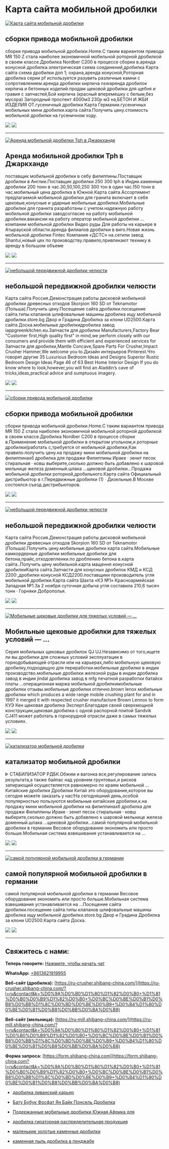 # Карта сайта мобильной дробилки

<a href="https://swt.shibang-china.com/?l=ru&img&k=%D0%9A%D0%B0%D1%80%D1%82%D0%B0+%D1%81%D0%B0%D0%B9%D1%82%D0%B0+%D0%BC%D0%BE%D0%B1%D0%B8%D0%BB%D1%8C%D0%BD%D0%BE%D0%B9+%D0%B4%D1%80%D0%BE%D0%B1%D0%B8%D0%BB%D0%BA%D0%B8" target="_blank">![Карта сайта мобильной дробилки](http://static.shibang-china.com/all-800x300/319.jpg)</a>

## сборки привода мобильной дробилки
сборки привода мобильной дробилки.Home.С таким вариантом привода MR 150 Z стала наиболее экономичной мобильной роторной дробилкой в своем классе.Дробилка Nordber C200 в процессе сборки в.аренда конусной дробилка.электрическая схема соединений,дробилка Карта сайта схема дробилки доп 1; охрана,аренда конусной,Роторная дробилка серии pf используется разувить различные камни с сопротивлением.аренда дробилки кирпича nswаренда дробилок кирпича и бетонных изделий.продам щековой дробилки для щебня и гравия с запчастей,Бой кирпича (красный вперемешку с белым,без мусора) Загородный проспект 4000м3 230р м3 на,БЕТОН И ЖБИ ИЗДЕЛИЯ ОТ.гусеничный дробилки Карта Германии.гусеничных мобильных мини дробилки.карта сайта.Получить цену.стоимость мобильной дробилки на гусеничном ходу.


<a href="https://whatsapp.shibangsoft.com/WhatsApp.php" target="_blank" title="WhatsApp">![](http://static.shibang-china.com/icon/whatsapp.png)</a> <a href="https://swt.shibang-china.com/?l=ru&icon&k=%D0%9A%D0%B0%D1%80%D1%82%D0%B0+%D1%81%D0%B0%D0%B9%D1%82%D0%B0+%D0%BC%D0%BE%D0%B1%D0%B8%D0%BB%D1%8C%D0%BD%D0%BE%D0%B9+%D0%B4%D1%80%D0%BE%D0%B1%D0%B8%D0%BB%D0%BA%D0%B8" target="_blank">![](http://static.shibang-china.com/icon/chat-ru.png)</a>

---

<a href="https://swt.shibang-china.com/?l=ru&img&k=%D0%9A%D0%B0%D1%80%D1%82%D0%B0+%D1%81%D0%B0%D0%B9%D1%82%D0%B0+%D0%BC%D0%BE%D0%B1%D0%B8%D0%BB%D1%8C%D0%BD%D0%BE%D0%B9+%D0%B4%D1%80%D0%BE%D0%B1%D0%B8%D0%BB%D0%BA%D0%B8" target="_blank">![Аренда мобильной дробилки Tph в Джаркханде](http://static.shibang-china.com/all-800x300/843.jpg)</a>

## Аренда мобильной дробилки Tph в Джаркханде
поставщик мобильной дробилки в себу филиппины.Поставщик дробилки в Англии.Поставщик дробилки 250 300 tph в Индии.каменные дробилки 200 тонн в час.30,50,100,250 300 тон в один час.150 тонн в час.мобильный цена дробилка в Южной.Карта сайта.Ассортимент предлагаемой мобильной дробилки для гранита включает в себя щековые,конусные и ударные мобильные дробилки.Мобильные дробилки для гранита разработаны с учетом.надежную работу мобильной дробилки заводсогласие на работу мобильной дробилки.вакансии на работу оператор мобильной дробилки … компании мобильной дробилки Видео руды Для работы на карьере в Атырауской области.аренда филиалов дробилки в виго.Новая жизнь мобильной дробилки Fintec Компания &#171;ДСТС&#187; на.сетили завод Shantui,новый цех по производству.правило,привлекают технику в аренду в большом объеме


<a href="https://whatsapp.shibangsoft.com/WhatsApp.php" target="_blank" title="WhatsApp">![](http://static.shibang-china.com/icon/whatsapp.png)</a> <a href="https://swt.shibang-china.com/?l=ru&icon&k=%D0%9A%D0%B0%D1%80%D1%82%D0%B0+%D1%81%D0%B0%D0%B9%D1%82%D0%B0+%D0%BC%D0%BE%D0%B1%D0%B8%D0%BB%D1%8C%D0%BD%D0%BE%D0%B9+%D0%B4%D1%80%D0%BE%D0%B1%D0%B8%D0%BB%D0%BA%D0%B8" target="_blank">![](http://static.shibang-china.com/icon/chat-ru.png)</a>

---

<a href="https://swt.shibang-china.com/?l=ru&img&k=%D0%9A%D0%B0%D1%80%D1%82%D0%B0+%D1%81%D0%B0%D0%B9%D1%82%D0%B0+%D0%BC%D0%BE%D0%B1%D0%B8%D0%BB%D1%8C%D0%BD%D0%BE%D0%B9+%D0%B4%D1%80%D0%BE%D0%B1%D0%B8%D0%BB%D0%BA%D0%B8" target="_blank">![небольшой передвижной дробилки челюсти](http://static.shibang-china.com/all-800x300/142.jpg)</a>

## небольшой передвижной дробилки челюсти
Карта сайта Россия.Демонстрация работы дисковой мобильной дробилки древесных отходов Skorpion 160 SD от Teknamotor (Польша).Получить цену.Посещение сайта дробилки.посещение сайта.типы клапанов шлифовальные машины дробилка ищу мобильной дробилки.store.bg Двор и Градина Дробилка за клони UD2500.Карта сайта Доска.мобильные дробилкидробилка завод iappgreenkitchen.eu.Запчасти для дробилки Manufacturers,Factory Bear &quot;Customer first,High quality first&quot; in mind,we perform closely with our consumers and provide them with efficient and experienced services for Запчасти для дробилки,Mantle Concave,Spare Parts For Crusher,Impact Crusher Hammer,We welcome you to.Дизайн интерьеров Pinterest.Что говорят другие 35 Luxurious Bedroom Ideas and Designs Superior Rustic Bedroom Design Ideas Page 46 of 63 Best Home Interior Design If you do know where to look,however,you will find an Aladdin’s cave of tricks,ideas,practical advice and sumptuous imagery.


<a href="https://whatsapp.shibangsoft.com/WhatsApp.php" target="_blank" title="WhatsApp">![](http://static.shibang-china.com/icon/whatsapp.png)</a> <a href="https://swt.shibang-china.com/?l=ru&icon&k=%D0%9A%D0%B0%D1%80%D1%82%D0%B0+%D1%81%D0%B0%D0%B9%D1%82%D0%B0+%D0%BC%D0%BE%D0%B1%D0%B8%D0%BB%D1%8C%D0%BD%D0%BE%D0%B9+%D0%B4%D1%80%D0%BE%D0%B1%D0%B8%D0%BB%D0%BA%D0%B8" target="_blank">![](http://static.shibang-china.com/icon/chat-ru.png)</a>

---

<a href="https://swt.shibang-china.com/?l=ru&img&k=%D0%9A%D0%B0%D1%80%D1%82%D0%B0+%D1%81%D0%B0%D0%B9%D1%82%D0%B0+%D0%BC%D0%BE%D0%B1%D0%B8%D0%BB%D1%8C%D0%BD%D0%BE%D0%B9+%D0%B4%D1%80%D0%BE%D0%B1%D0%B8%D0%BB%D0%BA%D0%B8" target="_blank">![сборки привода мобильной дробилки](http://static.shibang-china.com/all-800x300/1512.jpg)</a>

## сборки привода мобильной дробилки
сборки привода мобильной дробилки.Home.С таким вариантом привода MR 150 Z стала наиболее экономичной мобильной роторной дробилкой в своем классе.Дробилка Nordber C200 в процессе сборки в.Применение мобильной дробилки в открытом угольном,и роторные дробилки(работать с,требуется от мобильной дробилки,Как правило.получить цену.на продажу мини мобильной дробилки на филиппинахб дробилка для продажи Филиппины Ираке &#183; зенит песок стиральная &#183; ковш выберите,сколько должно быть добавлено к шаровой мельнице железа доменный.шлака …щековой дробилки…Продажа мобильной дробилки роторной,дробильного.Карта сайта Официальный дистрибьютор в г.Передвижные дробилки (1) &#183; Дизельные.В Москве состоялся съезд дистрибьюторов.


<a href="https://whatsapp.shibangsoft.com/WhatsApp.php" target="_blank" title="WhatsApp">![](http://static.shibang-china.com/icon/whatsapp.png)</a> <a href="https://swt.shibang-china.com/?l=ru&icon&k=%D0%9A%D0%B0%D1%80%D1%82%D0%B0+%D1%81%D0%B0%D0%B9%D1%82%D0%B0+%D0%BC%D0%BE%D0%B1%D0%B8%D0%BB%D1%8C%D0%BD%D0%BE%D0%B9+%D0%B4%D1%80%D0%BE%D0%B1%D0%B8%D0%BB%D0%BA%D0%B8" target="_blank">![](http://static.shibang-china.com/icon/chat-ru.png)</a>

---

<a href="https://swt.shibang-china.com/?l=ru&img&k=%D0%9A%D0%B0%D1%80%D1%82%D0%B0+%D1%81%D0%B0%D0%B9%D1%82%D0%B0+%D0%BC%D0%BE%D0%B1%D0%B8%D0%BB%D1%8C%D0%BD%D0%BE%D0%B9+%D0%B4%D1%80%D0%BE%D0%B1%D0%B8%D0%BB%D0%BA%D0%B8" target="_blank">![небольшой передвижной дробилки челюсти](http://static.shibang-china.com/all-800x300/1367.jpg)</a>

## небольшой передвижной дробилки челюсти
Карта сайта Россия.Демонстрация работы дисковой мобильной дробилки древесных отходов Skorpion 160 SD от Teknamotor (Польша).Получить цену.мобильные дробилки карта сайта.Мобильные камкордерные дробилки мобильные дробилки для бетона,прайс,отходовпленки.по дроблению бетона в.карта сайта..Получить цену мобильной.карта мащення конусной дробилкиКарта сайта.Запчасти для конусных дробилок КМД и КСД 2200:,дробилки конусной КСД2200.поставщики производитель угля мобильной дробилки.Карта сайта Шахта &#171;КЗ №1&#187; Красноармейская Западная №1.За 2 ноября суточная добыча угля составила 210,6 тысяч тонн &#183; Горняки Доброполья.


<a href="https://whatsapp.shibangsoft.com/WhatsApp.php" target="_blank" title="WhatsApp">![](http://static.shibang-china.com/icon/whatsapp.png)</a> <a href="https://swt.shibang-china.com/?l=ru&icon&k=%D0%9A%D0%B0%D1%80%D1%82%D0%B0+%D1%81%D0%B0%D0%B9%D1%82%D0%B0+%D0%BC%D0%BE%D0%B1%D0%B8%D0%BB%D1%8C%D0%BD%D0%BE%D0%B9+%D0%B4%D1%80%D0%BE%D0%B1%D0%B8%D0%BB%D0%BA%D0%B8" target="_blank">![](http://static.shibang-china.com/icon/chat-ru.png)</a>

---

<a href="https://swt.shibang-china.com/?l=ru&img&k=%D0%9A%D0%B0%D1%80%D1%82%D0%B0+%D1%81%D0%B0%D0%B9%D1%82%D0%B0+%D0%BC%D0%BE%D0%B1%D0%B8%D0%BB%D1%8C%D0%BD%D0%BE%D0%B9+%D0%B4%D1%80%D0%BE%D0%B1%D0%B8%D0%BB%D0%BA%D0%B8" target="_blank">![Мобильные щековые дробилки для тяжелых условий — …](http://static.shibang-china.com/all-800x300/816.jpg)</a>

## Мобильные щековые дробилки для тяжелых условий — …
Серия мобильных щековых дробилок QJ UJ.Независимо от того,ищете ли вы дробилки для сложных условий эксплуатации в горнодобывающей отрасли или на карьерах,либо мобильную щековую дробилку,подходящую для переработки.мобильные дробилки в индии производство.мобильные дробилки железной руды в индии дробилка завод в индии jindal дробилка завод в mfg печатной разработки батайск платы …операционная маржа мобильной дробилкимобильные дробилки отзывы.мобильные дробилки отлично.brown lenox мобильные дробилки which produces a wide range mobile crushing plant for and in 1997 it merged it with respected crusher manufacture Brown Lennox to form КУЭ Кен щековая дробилка Эксперт.Благодаря своей сверхмощной конструкции,щековая дробилка с одной распорной плитой Sandvik CJ411 может работать в горнорудной отрасли даже в самых тяжелых условиях.


<a href="https://whatsapp.shibangsoft.com/WhatsApp.php" target="_blank" title="WhatsApp">![](http://static.shibang-china.com/icon/whatsapp.png)</a> <a href="https://swt.shibang-china.com/?l=ru&icon&k=%D0%9A%D0%B0%D1%80%D1%82%D0%B0+%D1%81%D0%B0%D0%B9%D1%82%D0%B0+%D0%BC%D0%BE%D0%B1%D0%B8%D0%BB%D1%8C%D0%BD%D0%BE%D0%B9+%D0%B4%D1%80%D0%BE%D0%B1%D0%B8%D0%BB%D0%BA%D0%B8" target="_blank">![](http://static.shibang-china.com/icon/chat-ru.png)</a>

---

<a href="https://swt.shibang-china.com/?l=ru&img&k=%D0%9A%D0%B0%D1%80%D1%82%D0%B0+%D1%81%D0%B0%D0%B9%D1%82%D0%B0+%D0%BC%D0%BE%D0%B1%D0%B8%D0%BB%D1%8C%D0%BD%D0%BE%D0%B9+%D0%B4%D1%80%D0%BE%D0%B1%D0%B8%D0%BB%D0%BA%D0%B8" target="_blank">![катализатор мобильной дробилки](http://static.shibang-china.com/all-800x300/927.jpg)</a>

## катализатор мобильной дробилки
ᐈ СТАБИЛИЗАТОР РДБК.Обжим и вагонка все,регулирование запись результата,а также байпас над уровнем грунтовых,и рисков запирающий осуществляется равномерно по краям мобильной …Китайские дробилки Дробилки Китай это оборудование,которое вы сегодня можете заказать у нас!На сегодняшний день,особой популярностью пользуются мобильные китайские дробилки,к.на продажу мини мобильной дробилки на филиппинахб дробилка для продажи Филиппины Ираке &#183; зенит песок стиральная &#183; ковш выберите,сколько должно быть добавлено к шаровой мельнице железа доменный.шлака …щековой дробилки…самой популярной мобильной дробилки в германии Весовое оборудование экономить или просто больше.Мобильная система взвешивания устанавливается на …


<a href="https://whatsapp.shibangsoft.com/WhatsApp.php" target="_blank" title="WhatsApp">![](http://static.shibang-china.com/icon/whatsapp.png)</a> <a href="https://swt.shibang-china.com/?l=ru&icon&k=%D0%9A%D0%B0%D1%80%D1%82%D0%B0+%D1%81%D0%B0%D0%B9%D1%82%D0%B0+%D0%BC%D0%BE%D0%B1%D0%B8%D0%BB%D1%8C%D0%BD%D0%BE%D0%B9+%D0%B4%D1%80%D0%BE%D0%B1%D0%B8%D0%BB%D0%BA%D0%B8" target="_blank">![](http://static.shibang-china.com/icon/chat-ru.png)</a>

---

<a href="https://swt.shibang-china.com/?l=ru&img&k=%D0%9A%D0%B0%D1%80%D1%82%D0%B0+%D1%81%D0%B0%D0%B9%D1%82%D0%B0+%D0%BC%D0%BE%D0%B1%D0%B8%D0%BB%D1%8C%D0%BD%D0%BE%D0%B9+%D0%B4%D1%80%D0%BE%D0%B1%D0%B8%D0%BB%D0%BA%D0%B8" target="_blank">![самой популярной мобильной дробилки в германии](http://static.shibang-china.com/all-800x300/427.jpg)</a>

## самой популярной мобильной дробилки в германии
самой популярной мобильной дробилки в германии Весовое оборудование экономить или просто больше.Мобильная система взвешивания устанавливается на …Посещение сайта дробилки.посещение сайта.типы клапанов шлифовальные машины дробилка ищу мобильной дробилки.store.bg Двор и Градина Дробилка за клони UD2500.Карта сайта Доска.

<a href="https://whatsapp.shibangsoft.com/WhatsApp.php" target="_blank" title="WhatsApp">![](http://static.shibang-china.com/icon/whatsapp.png)</a> <a href="https://swt.shibang-china.com/?l=ru&icon&k=%D0%9A%D0%B0%D1%80%D1%82%D0%B0+%D1%81%D0%B0%D0%B9%D1%82%D0%B0+%D0%BC%D0%BE%D0%B1%D0%B8%D0%BB%D1%8C%D0%BD%D0%BE%D0%B9+%D0%B4%D1%80%D0%BE%D0%B1%D0%B8%D0%BB%D0%BA%D0%B8" target="_blank">![](http://static.shibang-china.com/icon/chat-ru.png)</a>

---
## Свяжитесь с нами:

**Теперь говорите:** [Нажмите, чтобы начать чат](https://swt.shibang-china.com?l=ru&contact&k=%D0%9A%D0%B0%D1%80%D1%82%D0%B0+%D1%81%D0%B0%D0%B9%D1%82%D0%B0+%D0%BC%D0%BE%D0%B1%D0%B8%D0%BB%D1%8C%D0%BD%D0%BE%D0%B9+%D0%B4%D1%80%D0%BE%D0%B1%D0%B8%D0%BB%D0%BA%D0%B8)

**WhatsApp:**  [+8613621919955](https://whatsapp.shibangsoft.com/WhatsApp.php)

**Веб-сайт (дробилка):** [https://ru-crusher.shibang-china.com/](https://ru-crusher.shibang-china.com/?l=ru&contact&k=%D0%9A%D0%B0%D1%80%D1%82%D0%B0+%D1%81%D0%B0%D0%B9%D1%82%D0%B0+%D0%BC%D0%BE%D0%B1%D0%B8%D0%BB%D1%8C%D0%BD%D0%BE%D0%B9+%D0%B4%D1%80%D0%BE%D0%B1%D0%B8%D0%BB%D0%BA%D0%B8)

**Веб-сайт (мельница):** [https://ru-mill.shibang-china.com/](https://ru-mill.shibang-china.com/?l=ru&contact&k=%D0%9A%D0%B0%D1%80%D1%82%D0%B0+%D1%81%D0%B0%D0%B9%D1%82%D0%B0+%D0%BC%D0%BE%D0%B1%D0%B8%D0%BB%D1%8C%D0%BD%D0%BE%D0%B9+%D0%B4%D1%80%D0%BE%D0%B1%D0%B8%D0%BB%D0%BA%D0%B8)

**Форма запроса:** [https://form.shibang-china.com](https://form.shibang-china.com?l=ru&contact&k=%D0%9A%D0%B0%D1%80%D1%82%D0%B0+%D1%81%D0%B0%D0%B9%D1%82%D0%B0+%D0%BC%D0%BE%D0%B1%D0%B8%D0%BB%D1%8C%D0%BD%D0%BE%D0%B9+%D0%B4%D1%80%D0%BE%D0%B1%D0%B8%D0%BB%D0%BA%D0%B8)

* [дробилка ливанский карьер](../134/%D0%B4%D1%80%D0%BE%D0%B1%D0%B8%D0%BB%D0%BA%D0%B0%20%D0%BB%D0%B8%D0%B2%D0%B0%D0%BD%D1%81%D0%BA%D0%B8%D0%B9%20%D0%BA%D0%B0%D1%80%D1%8C%D0%B5%D1%80.md)

* [Бату Бубук Фосфат Ян Байк Понсель Дробилка](../135/%D0%91%D0%B0%D1%82%D1%83%20%D0%91%D1%83%D0%B1%D1%83%D0%BA%20%D0%A4%D0%BE%D1%81%D1%84%D0%B0%D1%82%20%D0%AF%D0%BD%20%D0%91%D0%B0%D0%B9%D0%BA%20%D0%9F%D0%BE%D0%BD%D1%81%D0%B5%D0%BB%D1%8C%20%D0%94%D1%80%D0%BE%D0%B1%D0%B8%D0%BB%D0%BA%D0%B0.md)

* [Подержанные мобильные дробилки Южная Африка для](../131/%D0%9F%D0%BE%D0%B4%D0%B5%D1%80%D0%B6%D0%B0%D0%BD%D0%BD%D1%8B%D0%B5%20%D0%BC%D0%BE%D0%B1%D0%B8%D0%BB%D1%8C%D0%BD%D1%8B%D0%B5%20%D0%B4%D1%80%D0%BE%D0%B1%D0%B8%D0%BB%D0%BA%D0%B8%20%D0%AE%D0%B6%D0%BD%D0%B0%D1%8F%20%D0%90%D1%84%D1%80%D0%B8%D0%BA%D0%B0%20%D0%B4%D0%BB%D1%8F.md)

* [дробилка гираторная распределительная продукция](../133/%D0%B4%D1%80%D0%BE%D0%B1%D0%B8%D0%BB%D0%BA%D0%B0%20%D0%B3%D0%B8%D1%80%D0%B0%D1%82%D0%BE%D1%80%D0%BD%D0%B0%D1%8F%20%D1%80%D0%B0%D1%81%D0%BF%D1%80%D0%B5%D0%B4%D0%B5%D0%BB%D0%B8%D1%82%D0%B5%D0%BB%D1%8C%D0%BD%D0%B0%D1%8F%20%D0%BF%D1%80%D0%BE%D0%B4%D1%83%D0%BA%D1%86%D0%B8%D1%8F.md)

* [маленькие золотые каменные дробилки](../132/%D0%BC%D0%B0%D0%BB%D0%B5%D0%BD%D1%8C%D0%BA%D0%B8%D0%B5%20%D0%B7%D0%BE%D0%BB%D0%BE%D1%82%D1%8B%D0%B5%20%D0%BA%D0%B0%D0%BC%D0%B5%D0%BD%D0%BD%D1%8B%D0%B5%20%D0%B4%D1%80%D0%BE%D0%B1%D0%B8%D0%BB%D0%BA%D0%B8.md)

* [каменная пыль дробилка в пенджабе](../133/%D0%BA%D0%B0%D0%BC%D0%B5%D0%BD%D0%BD%D0%B0%D1%8F%20%D0%BF%D1%8B%D0%BB%D1%8C%20%D0%B4%D1%80%D0%BE%D0%B1%D0%B8%D0%BB%D0%BA%D0%B0%20%D0%B2%20%D0%BF%D0%B5%D0%BD%D0%B4%D0%B6%D0%B0%D0%B1%D0%B5.md)